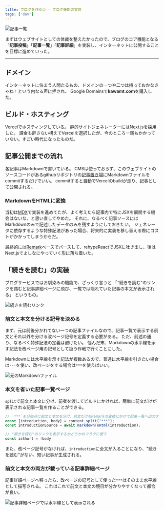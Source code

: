 ```yaml
---
title: ブログを作る② - ブログ機能の実装
tags: ['dev']
---
```


![記事一覧](screenshot_2021-07-21_17.37.54.jpg "SIMPLEシリーズ / THE 記事一覧")

まずはウェブサイトとしての体裁を整えたかったので、ブログのコア機能となる「**記事投稿**」「**記事一覧**」「**記事詳細**」を実装し、インターネットに公開することを目標に進めていった。

***

## ドメイン

インターネットに住まう人間たるもの、ドメインの一つや二つは持っておかなきゃね！という内なる声に押され、
Google Domainsで**kawamt.com**を購入した。

## ビルド・ホスティング

Vercelでホスティングしている。
静的サイトジェネレーターにはNext.jsを採用した。
課金も辞さない構えでVercelを選択したが、今のところ一銭もかかっていない。すごい時代になったものだ。

## 記事公開までの流れ

各記事はMarkdownで書いている。
CMSは使っておらず、このウェブサイトのソースコードがあるgithubリポジトリの[記事置き場](https://github.com/kawaPC/kawamt.com/tree/main/entry)にMarkdownファイルをcommitするだけでいい。
commitすると自動でVercelのbuildが走り、記事として公開される。

### MarkdownをHTMLに変換

当初は[MDX](https://mdxjs.com/getting-started/next)で実装を進めてたが、よく考えたら記事内で特にJSXを展開する機会はないな、と思い直してやめた。
それに、なるべく記事ソースにはMarkdownのみで記述したデータのみを残すようにしておきたい。
ジェネレータに依存するような特殊記法があった場合、将来的に実装を移し替える際にコストがかかってしまうからだ。

最終的には[Remark](https://remark.js.org/)ベースでパースして、rehypeReactでJSXに吐き出し、後はNext.jsでよしなにやっていく形に落ち着いた。

## 「続きを読む」の実装

ブログサービスではお馴染みの機能で、ざっくり言うと
「"続きを読む"のリンクを踏むと記事詳細ページに飛び、一覧では隠れていた記事の本文が表示される」
というもの。

![続きを読むリンク](screenshot_2021-07-30_0.48.16.jpg "続きを読むリンク")

### 前文と本文を分ける記号を決める

まず、元は前後分かれてない一つの記事ファイルなので、記事一覧で表示する前文とそれ以外を分ける改ページ記号を定義する必要がある。
ただ、前述の通り、なるべく特殊記法の定義は避けたい。
悩んだ末、Markdownの水平線を示す記法を改ページ用の記号として扱う作戦で行くことにした。

Markdownには水平線を示す記法が複数あるので、普通に水平線を引きたい場合は`---`を使い、改ページをする場合は`***`を使えばいい。

![元のMarkdownファイル](screenshot_2021-07-30_0.51.41.jpg "元のMarkdownファイル")

### 本文を省いた記事一覧ページ

`split`で前文と本文に分け、前者を渡してビルドにかければ、簡単に前文だけが表示される記事一覧を作ることができる。

```ts
// `***`を分岐点に前文と本文を分け、前文だけをRemarkの変換にかけて記事一覧へ出力する
const [introduction, body] = content.split("***");
const introductionSource = await markdownToHtml(introduction);

// "続きを読む"のリンクを表示するかどうかのフラグに使う
const isShort = !body
```

また、改ページ記号がなければ、`introduction`に全文が入ることになり、"続きを読む"がない、短い記事が生成される。

### 前文と本文の両方が載っている記事詳細ページ

記事詳細ページへ移ったら、改ページの記号として使った`***`はそのまま水平線として描写される。
これはこれで前文と本文の境目が分かりやすくなって都合が良い。

![記事詳細ページでは水平線として表示される](screenshot_2021-07-30_0.48.21.jpg "記事詳細ページでは水平線として表示される")
